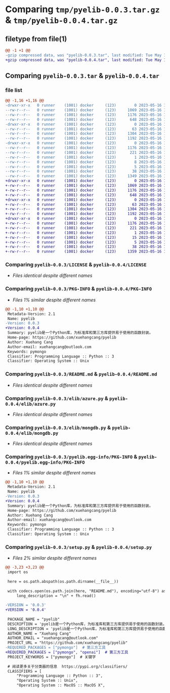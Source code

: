 # Comparing `tmp/pyelib-0.0.3.tar.gz` & `tmp/pyelib-0.0.4.tar.gz`

## filetype from file(1)

```diff
@@ -1 +1 @@
-gzip compressed data, was "pyelib-0.0.3.tar", last modified: Tue May 16 13:56:49 2023, max compression
+gzip compressed data, was "pyelib-0.0.4.tar", last modified: Tue May 16 14:07:23 2023, max compression
```

## Comparing `pyelib-0.0.3.tar` & `pyelib-0.0.4.tar`

### file list

```diff
@@ -1,16 +1,16 @@
-drwxr-xr-x   0 runner    (1001) docker     (123)        0 2023-05-16 13:56:49.611465 pyelib-0.0.3/
--rw-r--r--   0 runner    (1001) docker     (123)     1069 2023-05-16 13:56:44.000000 pyelib-0.0.3/LICENSE
--rw-r--r--   0 runner    (1001) docker     (123)     1176 2023-05-16 13:56:49.611465 pyelib-0.0.3/PKG-INFO
--rw-r--r--   0 runner    (1001) docker     (123)      648 2023-05-16 13:56:44.000000 pyelib-0.0.3/README.md
-drwxr-xr-x   0 runner    (1001) docker     (123)        0 2023-05-16 13:56:49.611465 pyelib-0.0.3/elib/
--rw-r--r--   0 runner    (1001) docker     (123)       63 2023-05-16 13:56:44.000000 pyelib-0.0.3/elib/__init__.py
--rw-r--r--   0 runner    (1001) docker     (123)     1304 2023-05-16 13:56:44.000000 pyelib-0.0.3/elib/azure.py
--rw-r--r--   0 runner    (1001) docker     (123)     1192 2023-05-16 13:56:44.000000 pyelib-0.0.3/elib/mongdb.py
-drwxr-xr-x   0 runner    (1001) docker     (123)        0 2023-05-16 13:56:49.611465 pyelib-0.0.3/pyelib.egg-info/
--rw-r--r--   0 runner    (1001) docker     (123)     1176 2023-05-16 13:56:49.000000 pyelib-0.0.3/pyelib.egg-info/PKG-INFO
--rw-r--r--   0 runner    (1001) docker     (123)      221 2023-05-16 13:56:49.000000 pyelib-0.0.3/pyelib.egg-info/SOURCES.txt
--rw-r--r--   0 runner    (1001) docker     (123)        1 2023-05-16 13:56:49.000000 pyelib-0.0.3/pyelib.egg-info/dependency_links.txt
--rw-r--r--   0 runner    (1001) docker     (123)        8 2023-05-16 13:56:49.000000 pyelib-0.0.3/pyelib.egg-info/requires.txt
--rw-r--r--   0 runner    (1001) docker     (123)        5 2023-05-16 13:56:49.000000 pyelib-0.0.3/pyelib.egg-info/top_level.txt
--rw-r--r--   0 runner    (1001) docker     (123)       38 2023-05-16 13:56:49.611465 pyelib-0.0.3/setup.cfg
--rw-r--r--   0 runner    (1001) docker     (123)     1349 2023-05-16 13:56:47.000000 pyelib-0.0.3/setup.py
+drwxr-xr-x   0 runner    (1001) docker     (123)        0 2023-05-16 14:07:23.790799 pyelib-0.0.4/
+-rw-r--r--   0 runner    (1001) docker     (123)     1069 2023-05-16 14:07:20.000000 pyelib-0.0.4/LICENSE
+-rw-r--r--   0 runner    (1001) docker     (123)     1176 2023-05-16 14:07:23.790799 pyelib-0.0.4/PKG-INFO
+-rw-r--r--   0 runner    (1001) docker     (123)      648 2023-05-16 14:07:20.000000 pyelib-0.0.4/README.md
+drwxr-xr-x   0 runner    (1001) docker     (123)        0 2023-05-16 14:07:23.790799 pyelib-0.0.4/elib/
+-rw-r--r--   0 runner    (1001) docker     (123)       63 2023-05-16 14:07:20.000000 pyelib-0.0.4/elib/__init__.py
+-rw-r--r--   0 runner    (1001) docker     (123)     1304 2023-05-16 14:07:20.000000 pyelib-0.0.4/elib/azure.py
+-rw-r--r--   0 runner    (1001) docker     (123)     1192 2023-05-16 14:07:20.000000 pyelib-0.0.4/elib/mongdb.py
+drwxr-xr-x   0 runner    (1001) docker     (123)        0 2023-05-16 14:07:23.790799 pyelib-0.0.4/pyelib.egg-info/
+-rw-r--r--   0 runner    (1001) docker     (123)     1176 2023-05-16 14:07:23.000000 pyelib-0.0.4/pyelib.egg-info/PKG-INFO
+-rw-r--r--   0 runner    (1001) docker     (123)      221 2023-05-16 14:07:23.000000 pyelib-0.0.4/pyelib.egg-info/SOURCES.txt
+-rw-r--r--   0 runner    (1001) docker     (123)        1 2023-05-16 14:07:23.000000 pyelib-0.0.4/pyelib.egg-info/dependency_links.txt
+-rw-r--r--   0 runner    (1001) docker     (123)       15 2023-05-16 14:07:23.000000 pyelib-0.0.4/pyelib.egg-info/requires.txt
+-rw-r--r--   0 runner    (1001) docker     (123)        5 2023-05-16 14:07:23.000000 pyelib-0.0.4/pyelib.egg-info/top_level.txt
+-rw-r--r--   0 runner    (1001) docker     (123)       38 2023-05-16 14:07:23.790799 pyelib-0.0.4/setup.cfg
+-rw-r--r--   0 runner    (1001) docker     (123)     1359 2023-05-16 14:07:22.000000 pyelib-0.0.4/setup.py
```

### Comparing `pyelib-0.0.3/LICENSE` & `pyelib-0.0.4/LICENSE`

 * *Files identical despite different names*

### Comparing `pyelib-0.0.3/PKG-INFO` & `pyelib-0.0.4/PKG-INFO`

 * *Files 1% similar despite different names*

```diff
@@ -1,10 +1,10 @@
 Metadata-Version: 2.1
 Name: pyelib
-Version: 0.0.3
+Version: 0.0.4
 Summary: pyelib是一个Python库，为标准库和第三方库提供易于使用的函数封装。
 Home-page: https://github.com/xuehangcang/pyelib
 Author: Xuehang Cang
 Author-email: xuehangcang@outlook.com
 Keywords: pymongo
 Classifier: Programming Language :: Python :: 3
 Classifier: Operating System :: Unix
```

### Comparing `pyelib-0.0.3/README.md` & `pyelib-0.0.4/README.md`

 * *Files identical despite different names*

### Comparing `pyelib-0.0.3/elib/azure.py` & `pyelib-0.0.4/elib/azure.py`

 * *Files identical despite different names*

### Comparing `pyelib-0.0.3/elib/mongdb.py` & `pyelib-0.0.4/elib/mongdb.py`

 * *Files identical despite different names*

### Comparing `pyelib-0.0.3/pyelib.egg-info/PKG-INFO` & `pyelib-0.0.4/pyelib.egg-info/PKG-INFO`

 * *Files 1% similar despite different names*

```diff
@@ -1,10 +1,10 @@
 Metadata-Version: 2.1
 Name: pyelib
-Version: 0.0.3
+Version: 0.0.4
 Summary: pyelib是一个Python库，为标准库和第三方库提供易于使用的函数封装。
 Home-page: https://github.com/xuehangcang/pyelib
 Author: Xuehang Cang
 Author-email: xuehangcang@outlook.com
 Keywords: pymongo
 Classifier: Programming Language :: Python :: 3
 Classifier: Operating System :: Unix
```

### Comparing `pyelib-0.0.3/setup.py` & `pyelib-0.0.4/setup.py`

 * *Files 2% similar despite different names*

```diff
@@ -3,23 +3,23 @@
 import os
 
 here = os.path.abspath(os.path.dirname(__file__))
 
 with codecs.open(os.path.join(here, "README.md"), encoding="utf-8") as fh:
     long_description = "\n" + fh.read()
 
-VERSION = '0.0.3'
+VERSION = '0.0.4'
 
 PACKAGE_NAME = "pyelib"
 DESCRIPTION = 'pyelib是一个Python库，为标准库和第三方库提供易于使用的函数封装。'
 LONG_DESCRIPTION = 'pyelib是一个Python库，为标准库和第三方库提供易于使用的函数封装。'
 AUTHOR_NAME = "Xuehang Cang"
 AUTHOR_EMAIL = "xuehangcang@outlook.com"
 PROJECT_URL = "https://github.com/xuehangcang/pyelib"
-REQUIRED_PACKAGES = ["pymongo"]  # 第三方工具
+REQUIRED_PACKAGES = ["pymongo", "openai"]  # 第三方工具
 PROJECT_KEYWORDS = ["pymongo"]  # 关键字
 
 # 阅读更多关于分类器的信息  https://pypi.org/classifiers/
 CLASSIFIERS = [
     "Programming Language :: Python :: 3",
     "Operating System :: Unix",
     "Operating System :: MacOS :: MacOS X",
```

